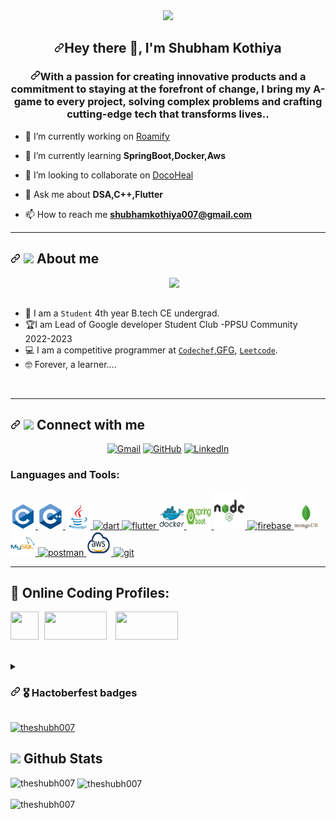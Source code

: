 <!--  - 👋 Hi, I’m @theshubh007 Shubham Kothiya
- 👀 I’m interested in competitive programming
- 🌱 Flutter, Nodejs, Springboot, Docker, Aws.
- My Applications on playstore:
   1.https://play.google.com/store/apps/details?id=com.shubh.Docoheal
   2.https://play.google.com/store/apps/details?id=com.shubh.codingzone
- 📫 How to reach me :https://www.linkedin.com/in/shubham-kothiya-7999451b9/
 -->

 <div align="center">
    
<!--<img src = "https://github.com/theshubh007/theshubh007/blob/main/gitartwork.svg"> -->
<img src = "https://firebasestorage.googleapis.com/v0/b/jarvis-b322c.appspot.com/o/gitartwork.svg?alt=media&token=4c327e68-d71a-472b-b2d1-817c09bff0ef">
    
</div>

 <article class="markdown-body entry-content container-lg f5" itemprop="text"><h1 align="center" dir="auto"><a id="user-content-hi--im-abhishek-bhatt" class="anchor" aria-hidden="true" href="#hi--im-abhishek-bhatt"><svg class="octicon octicon-link" viewBox="0 0 16 16" version="1.1" width="16" height="16" aria-hidden="true"><path d="m7.775 3.275 1.25-1.25a3.5 3.5 0 1 1 4.95 4.95l-2.5 2.5a3.5 3.5 0 0 1-4.95 0 .751.751 0 0 1 .018-1.042.751.751 0 0 1 1.042-.018 1.998 1.998 0 0 0 2.83 0l2.5-2.5a2.002 2.002 0 0 0-2.83-2.83l-1.25 1.25a.751.751 0 0 1-1.042-.018.751.751 0 0 1-.018-1.042Zm-4.69 9.64a1.998 1.998 0 0 0 2.83 0l1.25-1.25a.751.751 0 0 1 1.042.018.751.751 0 0 1 .018 1.042l-1.25 1.25a3.5 3.5 0 1 1-4.95-4.95l2.5-2.5a3.5 3.5 0 0 1 4.95 0 .751.751 0 0 1-.018 1.042.751.751 0 0 1-1.042.018 1.998 1.998 0 0 0-2.83 0l-2.5 2.5a1.998 1.998 0 0 0 0 2.83Z"></path></svg></a>Hey there <g-emoji class="g-emoji" alias="wave" fallback-src="https://github.githubassets.com/images/icons/emoji/unicode/1f44b.png">👋</g-emoji>, I'm Shubham Kothiya</h1>
<h3 align="center" dir="auto"><a id="user-content-self-motivated-quick-learner-and-tech-savvy-professional-who-believes-in-upgrading-skills-and-knowledge-levels-as-continuous-process-to-handle-new-technologies" class="anchor" aria-hidden="true" href="#self-motivated-quick-learner-and-tech-savvy-professional-who-believes-in-upgrading-skills-and-knowledge-levels-as-continuous-process-to-handle-new-technologies"><svg class="octicon octicon-link" viewBox="0 0 16 16" version="1.1" width="16" height="16" aria-hidden="true"><path d="m7.775 3.275 1.25-1.25a3.5 3.5 0 1 1 4.95 4.95l-2.5 2.5a3.5 3.5 0 0 1-4.95 0 .751.751 0 0 1 .018-1.042.751.751 0 0 1 1.042-.018 1.998 1.998 0 0 0 2.83 0l2.5-2.5a2.002 2.002 0 0 0-2.83-2.83l-1.25 1.25a.751.751 0 0 1-1.042-.018.751.751 0 0 1-.018-1.042Zm-4.69 9.64a1.998 1.998 0 0 0 2.83 0l1.25-1.25a.751.751 0 0 1 1.042.018.751.751 0 0 1 .018 1.042l-1.25 1.25a3.5 3.5 0 1 1-4.95-4.95l2.5-2.5a3.5 3.5 0 0 1 4.95 0 .751.751 0 0 1-.018 1.042.751.751 0 0 1-1.042.018 1.998 1.998 0 0 0-2.83 0l-2.5 2.5a1.998 1.998 0 0 0 0 2.83Z"></path></svg></a>With a passion for creating innovative products and a commitment to staying at the forefront of change, I bring my A-game to every project, solving complex problems and crafting cutting-edge tech that transforms lives..</h3>
<!-- <p align="left" dir="auto"> <a target="_blank" rel="noopener noreferrer nofollow" href="https://camo.githubusercontent.com/83bf537d02373e706902479ab1c836aaa825388434800069e0c68beaa1d8494e/68747470733a2f2f6b6f6d617265762e636f6d2f67687076632f3f757365726e616d653d626861747461626869303133266c6162656c3d50726f66696c65253230766965777326636f6c6f723d306537356236267374796c653d666c6174"><img src="https://camo.githubusercontent.com/83bf537d02373e706902479ab1c836aaa825388434800069e0c68beaa1d8494e/68747470733a2f2f6b6f6d617265762e636f6d2f67687076632f3f757365726e616d653d626861747461626869303133266c6162656c3d50726f66696c65253230766965777326636f6c6f723d306537356236267374796c653d666c6174" alt="bhattabhi013" data-canonical-src="https://komarev.com/ghpvc/?username=bhattabhi013&amp;label=Profile%20views&amp;color=0e75b6&amp;style=flat" style="max-width: 100%;"></a> </p>-->
<!-- <ul dir="auto"> 
<li>
<p dir="auto"><g-emoji class="g-emoji" alias="telescope" fallback-src="https://github.githubassets.com/images/icons/emoji/unicode/1f52d.png">🔭</g-emoji> I’m currently working on Roamify</p>
</li>
<li>
<p dir="auto"><g-emoji class="g-emoji" alias="dancers" fallback-src="https://github.githubassets.com/images/icons/emoji/unicode/1f46f.png">👯</g-emoji> I’m looking to collaborate on <a href="https://play.google.com/store/apps/details?id=com.shubh.codingzone">CodingZone</a>, <a href="https://play.google.com/store/apps/details?id=com.shubh.Docoheal">DocoHeal</a></p>
</li>
<li>
<p dir="auto"><g-emoji class="g-emoji" alias="speech_balloon" fallback-src="https://github.githubassets.com/images/icons/emoji/unicode/1f4ac.png">💬</g-emoji> Ask me about <strong>Flutter, SpringBoot, C++, Docker, Aws</strong></p>
</li>
<!-- <li>
<p dir="auto"><g-emoji class="g-emoji" alias="zap" fallback-src="https://github.githubassets.com/images/icons/emoji/unicode/26a1.png">⚡</g-emoji> Fun fact <strong>Earth is not flat.</strong></p>
</li> -->
<!-- </ul> --> 

- 🔭 I’m currently working on [Roamify](https://play.google.com/store/apps/details?id=com.shubh.Roamify)

- 🌱 I’m currently learning **SpringBoot,Docker,Aws**

- 👯 I’m looking to collaborate on [DocoHeal](https://play.google.com/store/apps/details?id=com.shubh.Docoheal)

- 💬 Ask me about **DSA,C++,Flutter**

- 📫 How to reach me **shubhamkothiya007@gmail.com**

  
<hr>
<h2 dir="auto"><a id="user-content-----about-me" class="anchor" aria-hidden="true" href="#----about-me"><svg class="octicon octicon-link" viewBox="0 0 16 16" version="1.1" width="16" height="16" aria-hidden="true"><path d="m7.775 3.275 1.25-1.25a3.5 3.5 0 1 1 4.95 4.95l-2.5 2.5a3.5 3.5 0 0 1-4.95 0 .751.751 0 0 1 .018-1.042.751.751 0 0 1 1.042-.018 1.998 1.998 0 0 0 2.83 0l2.5-2.5a2.002 2.002 0 0 0-2.83-2.83l-1.25 1.25a.751.751 0 0 1-1.042-.018.751.751 0 0 1-.018-1.042Zm-4.69 9.64a1.998 1.998 0 0 0 2.83 0l1.25-1.25a.751.751 0 0 1 1.042.018.751.751 0 0 1 .018 1.042l-1.25 1.25a3.5 3.5 0 1 1-4.95-4.95l2.5-2.5a3.5 3.5 0 0 1 4.95 0 .751.751 0 0 1-.018 1.042.751.751 0 0 1-1.042.018 1.998 1.998 0 0 0-2.83 0l-2.5 2.5a1.998 1.998 0 0 0 0 2.83Z"></path></svg></a><themed-picture data-catalyst-inline="true"><picture> <img src="https://github.com/7oSkaaa/7oSkaaa/raw/main/Images/about_me.gif?raw=true" width="50px">  </picture></themed-picture> About me</h2>
<p dir="auto"><themed-picture data-catalyst-inline="true"><picture> <img align="right" src="https://github.com/7oSkaaa/7oSkaaa/raw/main/Images/Right_Side.gif?raw=true" width="250px"></picture></themed-picture></p>
<p dir="auto"><br><br></p>
<ul dir="auto">
<li><g-emoji class="g-emoji" alias="school" fallback-src="https://github.githubassets.com/images/icons/emoji/unicode/1f3eb.png">🏫</g-emoji> I am a <code>Student</code> 4th year B.tech CE undergrad.</li>
<li><g-emoji class="g-emoji" alias="trophy" fallback-src="https://github.githubassets.com/images/icons/emoji/unicode/1f3c6.png">🏆</g-emoji>I am Lead of Google developer Student Club -PPSU Community 2022-2023</li>
<!-- <li><g-emoji class="g-emoji" alias="technologist" fallback-src="https://github.githubassets.com/images/icons/emoji/unicode/1f9d1-1f4bb.png">🧑‍💻</g-emoji> I love open-source contribution.</li> -->
<li><g-emoji class="g-emoji" alias="computer" fallback-src="https://github.githubassets.com/images/icons/emoji/unicode/1f4bb.png">💻</g-emoji> I am a competitive programmer at <a href="https://www.codechef.com/users/kingshubh_07"><code>Codechef</code></a>,<a href="https://auth.geeksforgeeks.org/user/thekingshubh07/practice/" <code>GFG</code></a>, <a href="https://leetcode.com/shubhamkothiya007/"><code>Leetcode</code></a>.</li>

<li><g-emoji class="g-emoji" alias="nerd_face" fallback-src="https://github.githubassets.com/images/icons/emoji/unicode/1f913.png">🤓</g-emoji>  Forever, a learner...</code>.</li>

</ul>
<br>
<hr>
<h2 dir="auto"><a id="user-content----connect-with-me" class="anchor" aria-hidden="true" href="#---connect-with-me"><svg class="octicon octicon-link" viewBox="0 0 16 16" version="1.1" width="16" height="16" aria-hidden="true"><path d="m7.775 3.275 1.25-1.25a3.5 3.5 0 1 1 4.95 4.95l-2.5 2.5a3.5 3.5 0 0 1-4.95 0 .751.751 0 0 1 .018-1.042.751.751 0 0 1 1.042-.018 1.998 1.998 0 0 0 2.83 0l2.5-2.5a2.002 2.002 0 0 0-2.83-2.83l-1.25 1.25a.751.751 0 0 1-1.042-.018.751.751 0 0 1-.018-1.042Zm-4.69 9.64a1.998 1.998 0 0 0 2.83 0l1.25-1.25a.751.751 0 0 1 1.042.018.751.751 0 0 1 .018 1.042l-1.25 1.25a3.5 3.5 0 1 1-4.95-4.95l2.5-2.5a3.5 3.5 0 0 1 4.95 0 .751.751 0 0 1-.018 1.042.751.751 0 0 1-1.042.018 1.998 1.998 0 0 0-2.83 0l-2.5 2.5a1.998 1.998 0 0 0 0 2.83Z"></path></svg></a><themed-picture data-catalyst-inline="true"><picture> <img src="https://github.com/7oSkaaa/7oSkaaa/raw/main/Images/Connect-with-me.gif?raw=true" width="100px"> </picture></themed-picture> Connect with me</h2>
<p align="center" dir="auto">
	<a href="mailto:thekingshubh07@gmail.com"><img src="https://camo.githubusercontent.com/81f051ac648dd8648812d3218bf45ca54379011006582773097eaea84a4d989f/68747470733a2f2f696d672e736869656c64732e696f2f62616467652f676d61696c2d2532334541343333352e7376673f7374796c653d706c6173746963266c6f676f3d676d61696c266c6f676f436f6c6f723d7768697465" alt="Gmail" data-canonical-src="https://img.shields.io/badge/gmail-%23EA4335.svg?style=plastic&amp;logo=gmail&amp;logoColor=white" style="max-width: 100%;"></a>
	<a href="https://github.com/theshubh007"><img src="https://camo.githubusercontent.com/46625ba568e8e4b14be5ab868d5b8822f065fb62b680ffd255756c2abcd8664e/68747470733a2f2f696d672e736869656c64732e696f2f62616467652f6769746875622d2532333138313731372e7376673f7374796c653d706c6173746963266c6f676f3d676974687562266c6f676f436f6c6f723d7768697465" alt="GitHub" data-canonical-src="https://img.shields.io/badge/github-%23181717.svg?style=plastic&amp;logo=github&amp;logoColor=white" style="max-width: 100%;"></a>
	<a href="https://www.linkedin.com/in/shubham-kothiya-7999451b9/" rel="nofollow"><img src="https://camo.githubusercontent.com/4400abbd50578ca7acd3d2bfaebd008b6f5b978347af0e72c3910a6584a085f9/68747470733a2f2f696d672e736869656c64732e696f2f62616467652f6c696e6b6564696e2d2532333041363643322e7376673f7374796c653d706c6173746963266c6f676f3d6c696e6b6564696e266c6f676f436f6c6f723d7768697465" alt="LinkedIn" data-canonical-src="https://img.shields.io/badge/linkedin-%230A66C2.svg?style=plastic&amp;logo=linkedin&amp;logoColor=white" style="max-width: 100%;"></a>

</p>

<h3 align="left">Languages and Tools:</h3>
<p align="left"><a href="https://www.cprogramming.com/" target="_blank" rel="noreferrer"> <img src="https://raw.githubusercontent.com/devicons/devicon/master/icons/c/c-original.svg" alt="c" width="40" height="40"/> </a> <a href="https://www.w3schools.com/cpp/" target="_blank" rel="noreferrer"> <img src="https://raw.githubusercontent.com/devicons/devicon/master/icons/cplusplus/cplusplus-original.svg" alt="cplusplus" width="40" height="40"/> </a> 
<a href="https://www.java.com" target="_blank" rel="noreferrer"> <img src="https://raw.githubusercontent.com/devicons/devicon/master/icons/java/java-original.svg" alt="java" width="40" height="40"/> </a> 
<a href="https://dart.dev" target="_blank" rel="noreferrer"> <img src="https://www.vectorlogo.zone/logos/dartlang/dartlang-icon.svg" alt="dart" width="40" height="40"/> </a> 
<a href="https://flutter.dev" target="_blank" rel="noreferrer"> <img src="https://www.vectorlogo.zone/logos/flutterio/flutterio-icon.svg" alt="flutter" width="40" height="40"/> </a> 
<a href="https://www.docker.com/" target="_blank" rel="noreferrer"> <img src="https://raw.githubusercontent.com/devicons/devicon/master/icons/docker/docker-original-wordmark.svg" alt="docker" width="40" height="40"/> </a> 
<a href="https://spring.io/" target="_blank" rel="noreferrer"> <img src="src/springboot.png" alt="spring" width="40" height="40"/> </a> 	
<a href="https://nodejs.org" target="_blank" rel="noreferrer"> <img src="src/nodejs.png" alt="nodejs" width="50" height="60"/> </a> 
<a href="https://firebase.google.com/" target="_blank" rel="noreferrer"> <img src="https://www.vectorlogo.zone/logos/firebase/firebase-icon.svg" alt="firebase" width="40" height="40"/> </a>
<a href="https://www.mongodb.com/" target="_blank" rel="noreferrer"> <img src="https://raw.githubusercontent.com/devicons/devicon/master/icons/mongodb/mongodb-original-wordmark.svg" alt="mongodb" width="40" height="40"/> </a>
<a href="https://www.mysql.com/" target="_blank" rel="noreferrer"> <img src="https://raw.githubusercontent.com/devicons/devicon/master/icons/mysql/mysql-original-wordmark.svg" alt="mysql" width="40" height="40"/> </a> 
<a href="https://postman.com" target="_blank" rel="noreferrer"> <img src="https://www.vectorlogo.zone/logos/getpostman/getpostman-icon.svg" alt="postman" width="40" height="40"/> </a> 
<a href="https://aws.amazon.com" target="_blank" rel="noreferrer"> <img src="src/aws2.png" alt="aws" width="40" height="40"/> </a>
<a href="https://git-scm.com/" target="_blank" rel="noreferrer"> <img src="https://www.vectorlogo.zone/logos/git-scm/git-scm-icon.svg" alt="git" width="40" height="40"/> </a> 
</p>
<hr>
<!-- <h2 dir="auto">
	<a id="user-content-️-my-skills" class="anchor" aria-hidden="true" href="#️-my-skills"><svg class="octicon octicon-link" viewBox="0 0 16 16" version="1.1" width="16" height="16" aria-hidden="true"><path d="m7.775 3.275 1.25-1.25a3.5 3.5 0 1 1 4.95 4.95l-2.5 2.5a3.5 3.5 0 0 1-4.95 0 .751.751 0 0 1 .018-1.042.751.751 0 0 1 1.042-.018 1.998 1.998 0 0 0 2.83 0l2.5-2.5a2.002 2.002 0 0 0-2.83-2.83l-1.25 1.25a.751.751 0 0 1-1.042-.018.751.751 0 0 1-.018-1.042Zm-4.69 9.64a1.998 1.998 0 0 0 2.83 0l1.25-1.25a.751.751 0 0 1 1.042.018.751.751 0 0 1 .018 1.042l-1.25 1.25a3.5 3.5 0 1 1-4.95-4.95l2.5-2.5a3.5 3.5 0 0 1 4.95 0 .751.751 0 0 1-.018 1.042.751.751 0 0 1-1.042.018 1.998 1.998 0 0 0-2.83 0l-2.5 2.5a1.998 1.998 0 0 0 0 2.83Z"></path></svg></a><g-emoji class="g-emoji" alias="hammer_and_wrench" fallback-src="https://github.githubassets.com/images/icons/emoji/unicode/1f6e0.png">🛠️</g-emoji> My Skills</h2> -->

<!--<p align="left"> 
    <a href="#"><img src="src/c++.jpg" title = "C++" width = "45px" height = "45px" /></a>
    <a href="#"><img src="src/C.jpg"  title = "C" width = "45px" height = "45px" /></a>
    <a href="#"><img src="src/python.png" title = "Python" width = "45px" height = "45px" /></a> 
    <a href="#"><img src="src/java.png" title = "Java" width = "55px" height = "55px" /></a>
    <a href="#"><img src="src/springboot.png" title = "Spring Boot" width = "65px" height = "50px" /></a> 
    <a href="#"><img src="src/flutter.png" title = "Flutter" width = "40px" height = "40px" /></a>
    <a href="#"><img src="src/dart.png" title = "Dart" width = "65px" height = "55px" /></a> 
    <a href="#"><img src="src/aws2.png" title = "Tailwind CSS" width = "45px" height = "45px"/></a> 
    <a href="#"><img src="src/docker.png" title = "Docker" width = "65px" height = "45px" /></a> 
<!--     <a href="#"><img src="src/docker2.png" title = "Docker" width = "45px" height = "45px" /></a>  -->
<!--    <a href="#"><img src="src/firebase2.png" title = "Firebase" width = "63px" height = "45px" /></a> 
    <a href="#"><img src="src/nodejs.png" title = "NodeJS" width="60px" height="65px" /></a> 
    <a href="#"><img src="src/mongoDB.png" title = "MongoDB" width = "45px" height = "45px" /></a>  
    <a href="#"><img src="src/mysql.png" title = "MySQL" width = "45px" height = "45px" /></a>
    <a href="#"><img src="src/git.png" title = "Git" width = "45px" height = "45px" /></a>  
</p>-->

## 🌟 Online Coding Profiles:
<p align="left">

<a href = "https://leetcode.com/shubhamkothiya007/" target="_blank" title ="LeetCode Profile" ><img src="https://firebasestorage.googleapis.com/v0/b/jarvis-b322c.appspot.com/o/leetcode.png?alt=media&token=93265f10-1a23-41e4-9a4d-26d3b28161eb" width = "45px" height ="45px" target="_blank"/></a>
<a href = "https://www.codechef.com/users/kingshubh_07" target="_blank" title ="CodeChef Profile" target="_blank"><img src="https://firebasestorage.googleapis.com/v0/b/jarvis-b322c.appspot.com/o/codechef.png?alt=media&token=e4d664e7-16ae-46d4-add2-ff19510559a3" width = "100px" height ="45px" hspace=5 /></a>
<a href = "https://auth.geeksforgeeks.org/user/thekingshubh07/practice" target="_blank" title ="GFG Profile" target="_blank"><img src="https://firebasestorage.googleapis.com/v0/b/jarvis-b322c.appspot.com/o/gfg.png?alt=media&token=c457bd9f-2ded-4a80-843e-3b0a595fbf8d" width = "100px" height ="45px" hspace=5 /></a>


</p>
<br>

<details><summary> <h3 dir="auto"><a id="user-content--️-hactoberfest-badges-" class="anchor" aria-hidden="true" href="#-️-hactoberfest-badges-"><svg class="octicon octicon-link" viewBox="0 0 16 16" version="1.1" width="16" height="16" aria-hidden="true"><path d="m7.775 3.275 1.25-1.25a3.5 3.5 0 1 1 4.95 4.95l-2.5 2.5a3.5 3.5 0 0 1-4.95 0 .751.751 0 0 1 .018-1.042.751.751 0 0 1 1.042-.018 1.998 1.998 0 0 0 2.83 0l2.5-2.5a2.002 2.002 0 0 0-2.83-2.83l-1.25 1.25a.751.751 0 0 1-1.042-.018.751.751 0 0 1-.018-1.042Zm-4.69 9.64a1.998 1.998 0 0 0 2.83 0l1.25-1.25a.751.751 0 0 1 1.042.018.751.751 0 0 1 .018 1.042l-1.25 1.25a3.5 3.5 0 1 1-4.95-4.95l2.5-2.5a3.5 3.5 0 0 1 4.95 0 .751.751 0 0 1-.018 1.042.751.751 0 0 1-1.042.018 1.998 1.998 0 0 0-2.83 0l-2.5 2.5a1.998 1.998 0 0 0 0 2.83Z"></path></svg></a> <g-emoji class="g-emoji" alias="medal_military" fallback-src="https://github.githubassets.com/images/icons/emoji/unicode/1f396.png">🎖️</g-emoji> Hactoberfest badges </h3></summary>
<hr>
<p dir="auto"><a href="https://holopin.io/@theshubh007#badges" rel="nofollow"><img src="https://firebasestorage.googleapis.com/v0/b/jarvis-b322c.appspot.com/o/hacktoberfest.png?alt=media&token=56ca4d8a-5c6e-4603-bca4-e20a733b08e6" alt="@Shubham's's Holopin board" data-canonical-src="https://www.holopin.io/@theshubh007#badges" style="max-width: 100%;"></a></p>
</details>

<p align="left"> <a href="https://github.com/ryo-ma/github-profile-trophy"><img src="https://github-profile-trophy.vercel.app/?username=theshubh007" alt="theshubh007" /></a> </p>

## <picture> <img src = "https://github.com/7oSkaaa/7oSkaaa/blob/main/Images/Statistics.gif?raw=true" width = 50px>  </picture> Github Stats
<p><img align="left" src="https://github-readme-stats.vercel.app/api/top-langs?username=theshubh007&show_icons=true&locale=en&layout=compact" alt="theshubh007" /></p>

<p>&nbsp;<img align="center" src="https://github-readme-stats.vercel.app/api?username=theshubh007&show_icons=true&locale=en" alt="theshubh007" /></p>

<p><img align="center" src="https://github-readme-streak-stats.herokuapp.com/?user=theshubh007&" alt="theshubh007" /></p>
<!-- <p dir="auto"><br><br></p>
<h2 dir="auto"><a id="user-content--a-snake-eating-my-contributions-graph" class="anchor" aria-hidden="true" href="#-a-snake-eating-my-contributions-graph"><svg class="octicon octicon-link" viewBox="0 0 16 16" version="1.1" width="16" height="16" aria-hidden="true"><path d="m7.775 3.275 1.25-1.25a3.5 3.5 0 1 1 4.95 4.95l-2.5 2.5a3.5 3.5 0 0 1-4.95 0 .751.751 0 0 1 .018-1.042.751.751 0 0 1 1.042-.018 1.998 1.998 0 0 0 2.83 0l2.5-2.5a2.002 2.002 0 0 0-2.83-2.83l-1.25 1.25a.751.751 0 0 1-1.042-.018.751.751 0 0 1-.018-1.042Zm-4.69 9.64a1.998 1.998 0 0 0 2.83 0l1.25-1.25a.751.751 0 0 1 1.042.018.751.751 0 0 1 .018 1.042l-1.25 1.25a3.5 3.5 0 1 1-4.95-4.95l2.5-2.5a3.5 3.5 0 0 1 4.95 0 .751.751 0 0 1-.018 1.042.751.751 0 0 1-1.042.018 1.998 1.998 0 0 0-2.83 0l-2.5 2.5a1.998 1.998 0 0 0 0 2.83Z"></path></svg></a><g-emoji class="g-emoji" alias="snake" fallback-src="https://github.githubassets.com/images/icons/emoji/unicode/1f40d.png">🐍</g-emoji> A Snake Eating my Contributions Graph</h2>
<p align="center" dir="auto">
	<a target="_blank" rel="noopener noreferrer" href="https://github.com/bhattabhi013/bhattabhi013/blob/output/github-contribution-grid-snake.svg"><img src="https://github.com/bhattabhi013/bhattabhi013/raw/output/github-contribution-grid-snake.svg" alt="Snake Game" style="max-width: 100%;"></a>
</p> -->

</article>
  </div>
</div>
